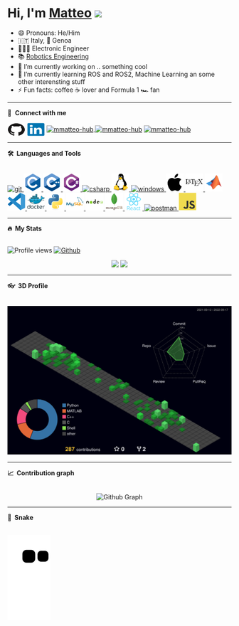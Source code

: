 # Hi, I'm [Matteo](https://about.me/matteomaragliano/getstarted) <a> <img src="https://media.giphy.com/media/hvRJCLFzcasrR4ia7z/giphy.gif" width="2.5%"></a>

- 😄 Pronouns: He/Him
- 🇮🇹 Italy, 📍 Genoa
- 👨🏻‍🎓 Electronic Engineer
- 📚 [Robotics Engineering](https://courses.unige.it/10635)
- 🔭 I’m currently working on .. something cool
- 🌱 I’m currently learning ROS and ROS2, Machine Learning an some other interensting stuff
- ⚡️ Fun facts: coffee ☕️ lover and Formula 1 🏎 fan

---

🔗 &nbsp;**Connect with me**
<p align="left">
  <a href="https://github.com/mmatteo-hub" target="blank"><img align="center" src="https://raw.githubusercontent.com/devicons/devicon/master/icons/github/github-original.svg" alt="mmatteo-hub" height="30" width="40" /></a>
<a href="https://www.linkedin.com/in/matteo-maragliano-1b0202234" target="blank"><img align="center" src="https://raw.githubusercontent.com/devicons/devicon/master/icons/linkedin/linkedin-original.svg" alt="mmatteo-hub" height="30" width="40" /></a>
<a href="https://t.me/Smizz99" target="blank"><img align="center" src="https://upload.wikimedia.org/wikipedia/commons/8/82/Telegram_logo.svg" alt="mmatteo-hub" height="30" width="40" />
<a href="https://www.instagram.com/accounts/login/?next=/matteo_maragliano/" target="blank"><img align="center" src="https://raw.githubusercontent.com/rahuldkjain/github-profile-readme-generator/master/src/images/icons/Social/instagram.svg" alt="mmatteo-hub" height="30" width="40" /></a>
<a href="mailto:mattemara99@gmail.com" >
<img align="center" src="https://user-images.githubusercontent.com/81308076/155858753-ef1238f1-5887-4e4d-9ac2-2b0bb82836e2.png" alt="mmatteo-hub" height="40" width="40" />
</a>  

---


  <summary><b>🛠️&nbsp;&nbsp;Languages&nbsp;and&nbsp;Tools</b></summary>
  <br/>
  <p align="left"> <a href="https://angular.io" target="_blank">
  <img src="https://www.vectorlogo.zone/logos/git-scm/git-scm-icon.svg" alt="git" width="40" height="40"/> </a> <a href="https://grafana.com" target="_blank"> 
  <img src="https://raw.githubusercontent.com/devicons/devicon/master/icons/c/c-original.svg" alt="c" width="40" height="40"/> </a> <a href="https://www.w3schools.com/c/index.php" target="_blank"> 
  <img src="https://raw.githubusercontent.com/devicons/devicon/master/icons/cplusplus/cplusplus-original.svg" alt="cplusplus" width="40" height="40"/> </a> <a href="https://www.w3schools.com/CPP/default.asp" target="_blank">
  <img src="https://raw.githubusercontent.com/devicons/devicon/master/icons/csharp/csharp-original.svg" alt="csharp" width="40" height="40"/> </a> <a href="https://docs.microsoft.com/en-us/dotnet/csharp/">
  <img src="https://upload.wikimedia.org/wikipedia/commons/b/bb/Ros_logo.svg" alt="csharp" width="40" height="40"/> </a> <a href="https://www.ros.org">
  <img src="https://raw.githubusercontent.com/devicons/devicon/master/icons/linux/linux-original.svg" alt="linux" width="40" height="40"/> </a> <a href="https://ubuntu.com" target="_blank"> 
  <img src="https://upload.wikimedia.org/wikipedia/commons/3/34/Windows_logo_-_2012_derivative.svg" alt="windows" width="40" height="40"/> </a> <a href="https://www.microsoft.com/en-us/windows" target="_blank"> 
  <img src="https://raw.githubusercontent.com/devicons/devicon/master/icons/apple/apple-original.svg" alt="apple" width="40" height="40"/> </a> <a href="https://www.apple.com" target="_blank">
  <img src="https://raw.githubusercontent.com/devicons/devicon/master/icons/latex/latex-original.svg" alt="latex" width="40" height="40"/> </a> <a href="https://www.latex-project.org" target="_blank">
  <img src="https://raw.githubusercontent.com/devicons/devicon/master/icons/matlab/matlab-original.svg" alt="matlab" width="40" height="40"/> </a> <a href="https://matlab.mathworks.com" target="_blank">
  <img src="https://raw.githubusercontent.com/devicons/devicon/master/icons/vscode/vscode-original.svg" alt="vscode" width="40" height="40"/> </a> <a href="https://code.visualstudio.com" target="_blank">
  <img src="https://raw.githubusercontent.com/devicons/devicon/master/icons/docker/docker-original-wordmark.svg" alt="docker" width="40" height="40"/> </a> <a href="https://www.elastic.co" target="_blank"> 
  <img src="https://raw.githubusercontent.com/devicons/devicon/master/icons/python/python-original.svg" alt="python" width="40" height="40"/> </a> <a href="https://reactjs.org/" target="_blank"> 
  <img src="https://raw.githubusercontent.com/devicons/devicon/master/icons/mysql/mysql-original-wordmark.svg" alt="mysql" width="40" height="40"/> </a> <a href="https://www.nginx.com" target="_blank"> 
  <img src="https://raw.githubusercontent.com/devicons/devicon/master/icons/nodejs/nodejs-original-wordmark.svg" alt="nodejs" width="40" height="40"/> </a> <a href="https://www.php.net" target="_blank"> 
  <img src="https://raw.githubusercontent.com/devicons/devicon/master/icons/mongodb/mongodb-original-wordmark.svg" alt="mongodb" width="40" height="40"/> </a> <a href="https://www.microsoft.com/en-us/sql-server" target="_blank"> 
  <img src="https://raw.githubusercontent.com/devicons/devicon/master/icons/react/react-original-wordmark.svg" alt="react" width="40" height="40"/> </a> <a href="https://redis.io" target="_blank">
  <img src="https://www.vectorlogo.zone/logos/getpostman/getpostman-icon.svg" alt="postman" width="40" height="40"/> </a> <a href="https://github.com/puppeteer/puppeteer" target="_blank"> 
  <img src="https://raw.githubusercontent.com/devicons/devicon/master/icons/javascript/javascript-original.svg" alt="javascript" width="40" height="40"/> </a> <a href="https://jekyllrb.com/" target="_blank">
  </a>
  </p>


---
<summary><b>🔥&nbsp;&nbsp;My Stats</b></summary> <br/>

![Profile views](https://komarev.com/ghpvc/?username=mmatteo-hub) [![Github](https://img.shields.io/github/followers/mmatteo-hub?label=Follow&style=social)](https://github.com/mmatteo-hub)

<p align="center"
<a href="https://github.com/mmatteo-hub">
  <img height="180em" src="https://github-readme-stats.vercel.app/api?username=mmatteo-hub&theme=noctis_minimus&show_icons=true" />
  <img height="180em" src="https://github-readme-stats.vercel.app/api/top-langs/?username=mmatteo-hub&theme=noctis_minimus&layout=compact" />
</a>
</p>

---
<summary><b>👓&nbsp;&nbsp;3D Profile</b></summary> <br/>

<p align="center">
  <a href="./profile-3d-contrib/profile-night-green.svg">
    <img width="900em" src="./profile-3d-contrib/profile-night-green.svg">
  </a>
</p>

---
<summary><b>📈&nbsp;&nbsp;Contribution graph</b></summary> <br/>

<p align="center"> <img width="900em" src="https://activity-graph.herokuapp.com/graph?username=mmatteo-hub&bg_color=01010f&color=f5f5fe&line=ed4a7c&point=45994a&area=true&hide_border=true" alt="Github Graph" /> </p> 

---
<summary><b>🐍&nbsp;&nbsp;Snake</b></summary> <br/>

![Snake animation](https://github.com/mmatteo-hub/mmatteo-hub/blob/output/github-contribution-grid-snake.svg)
